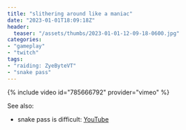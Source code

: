 ```yaml
---
title: "slithering around like a maniac"
date: "2023-01-01T18:09:18Z"
header:
  teaser: "/assets/thumbs/2023-01-01-12-09-18-0600.jpg"
categories:
- "gameplay"
- "twitch"
tags:
- "raiding: ZyeByteVT"
- "snake pass"
---
```

{% include video id="785666792" provider="vimeo" %}

See also:
* snake pass is difficult: [YouTube](https://www.youtube.com/watch?v=Hv7SDtKKWoo)